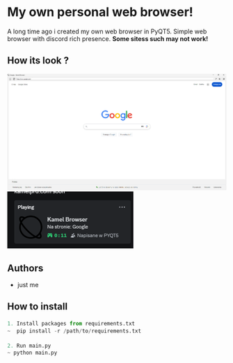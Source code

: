 ﻿
# My own personal web browser!

A long time ago i created my own web browser in PyQT5.
Simple web browser with discord rich presence. **Some sitess such may not work!**

## How its look ?
![Main page](ico/image-1.png) <br>
![Discord status](ico/image-2.png)
## Authors

- just me 


## How to install 

```python
1. Install packages from requirements.txt
~  pip install -r /path/to/requirements.txt

2. Run main.py
~ python main.py

```

